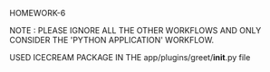 HOMEWORK-6

NOTE : PLEASE IGNORE ALL THE OTHER WORKFLOWS AND ONLY CONSIDER THE 'PYTHON APPLICATION' WORKFLOW. 

USED ICECREAM PACKAGE IN THE app/plugins/greet/__init__.py file


